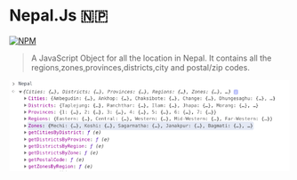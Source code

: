 # Nepal.Js 🇳🇵
[![NPM](https://nodei.co/npm/nepal-js.png)](https://nodei.co/npm/nepal-js/)
>A JavaScript Object for all the location in Nepal. It contains all the regions,zones,provinces,districts,city and postal/zip codes.<br>

![Nepal.js](/screenshots/nepal.png?raw=true "Nepal.js")
